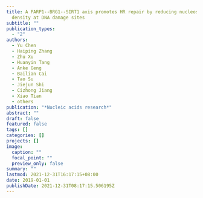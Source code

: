 ```yaml
---
title: A PARP1--BRG1--SIRT1 axis promotes HR repair by reducing nucleosome
  density at DNA damage sites
subtitle: ""
publication_types:
  - "2"
authors:
  - Yu Chen
  - Haiping Zhang
  - Zhu Xu
  - Huanyin Tang
  - Anke Geng
  - Bailian Cai
  - Tao Su
  - Jiejun Shi
  - Cizhong Jiang
  - Xiao Tian
  - others
publication: "*Nucleic acids research*"
abstract: ""
draft: false
featured: false
tags: []
categories: []
projects: []
image:
  caption: ""
  focal_point: ""
  preview_only: false
summary: ""
lastmod: 2021-12-31T16:17:15+08:00
date: 2019-01-01
publishDate: 2021-12-31T08:17:15.506195Z
---
```

